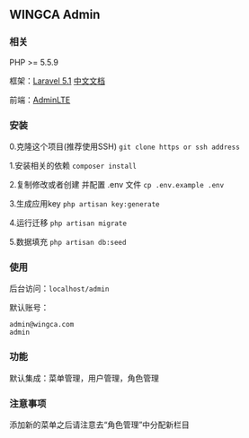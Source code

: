 ## WINGCA Admin 
### 相关
PHP >= 5.5.9

框架：[Laravel 5.1](https://laravel.com/docs/5.1)
[中文文档](https://d.laravel-china.org/docs/5.1)

前端：[AdminLTE](https://adminlte.io/themes/AdminLTE/index2.html)

### 安装

0.克隆这个项目(推荐使用SSH)
`git clone https or ssh address`

1.安装相关的依赖
`composer install`

2.复制修改或者创建 并配置 .env 文件
`cp .env.example .env`

3.生成应用key
`php artisan key:generate`

4.运行迁移
`php artisan migrate`

5.数据填充
`php artisan db:seed`
### 使用
后台访问：`localhost/admin`

默认账号：
```
admin@wingca.com
admin
```

### 功能
默认集成：菜单管理，用户管理，角色管理

### 注意事项
添加新的菜单之后请注意去“角色管理”中分配新栏目